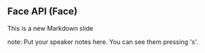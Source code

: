 ##  Face API (Face)

This is a new Markdown slide

note:
    Put your speaker notes here.
    You can see them pressing 's'.
